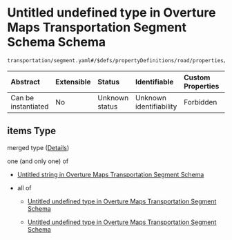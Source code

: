 # Untitled undefined type in Overture Maps Transportation Segment Schema Schema

```txt
transportation/segment.yaml#/$defs/propertyDefinitions/road/properties/flags/items
```



| Abstract            | Extensible | Status         | Identifiable            | Custom Properties | Additional Properties | Access Restrictions | Defined In                                                                                                      |
| :------------------ | :--------- | :------------- | :---------------------- | :---------------- | :-------------------- | :------------------ | :-------------------------------------------------------------------------------------------------------------- |
| Can be instantiated | No         | Unknown status | Unknown identifiability | Forbidden         | Allowed               | none                | [segment.yaml\*](../../../../../../../tmp/jsonschema/schema/transportation/segment.yaml "open original schema") |

## items Type

merged type ([Details](segment-defs-propertydefinitions-road-properties-flags-items.md))

one (and only one) of

*   [Untitled string in Overture Maps Transportation Segment Schema](segment-defs-propertydefinitions-road-properties-flags-items-oneof-0.md "check type definition")

*   all of

    *   [Untitled undefined type in Overture Maps Transportation Segment Schema](segment-defs-propertycontainers-applyatrangecontainer.md "check type definition")

    *   [Untitled undefined type in Overture Maps Transportation Segment Schema](segment-defs-propertydefinitions-road-properties-flags-items-oneof-1-allof-1.md "check type definition")
